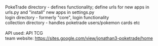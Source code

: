 PokeTrade directory - defines functionality; define urls for new apps in urls.py and "install" new apps in settings.py<br/>
login directory - formerly "core", login functionality<br/>
collection directory - handles poketrade users/pokemon cards etc<br/>
<br/>
API used: API TCG
<br/> team website: https://sites.google.com/view/jonathan3-poketrade/home
